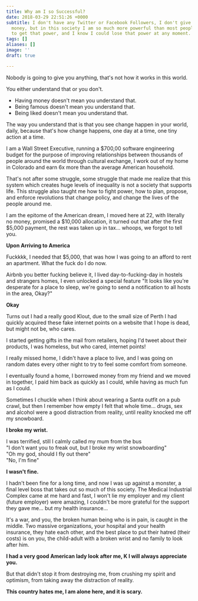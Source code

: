 ```yaml
---
title: Why am I so Successful?
date: 2018-03-29 22:51:26 +0000
subtitle: I don't have any Twitter or Facebook Followers, I don't give a fuck about
  money, but in this society I am so much more powerful than most people, I know how
  to get that power, and I know I could lose that power at any moment.
tags: []
aliases: []
image: ''
draft: true

---
```

Nobody is going to give you anything, that's not how it works in this world. 

You either understand that or you don't.

* Having money doesn't mean you understand that.
* Being famous doesn't mean you understand that.
* Being liked doesn't mean you understand that.

The way you understand that is that you see change happen in your world, daily, because that's how change happens, one day at a time, one tiny action at a time.

I am a Wall Street  Executive, running a $700,00 software engineering budget for the purpose of improving relationships between thousands of people around the world through cultural exchange, I work out of my home in Colorado and earn 6x more than the average American household.

That's not after some struggle, some struggle that made me realize that this system which creates huge levels of inequality is not a society that supports life. This struggle also taught me how to fight power, how to plan, propose, and enforce revolutions that change policy, and change the lives of the people around me.

I am the epitome of the American dream, I moved here at 22, with literally no money, promised a $10,000 allocation, it turned out that after the first $5,000 payment, the rest was taken up in tax... whoops, we forgot to tell you.

**Upon Arriving to America**

Fuckkkk, I needed that $5,000, that was how I was going to an afford to rent an apartment. What the fuck do I do now.

Airbnb you better fucking believe it, I lived day-to-fucking-day in hostels and strangers homes, I even unlocked a special feature "It looks like you're desperate for a place to sleep, we're going to send a notification to all hosts in the area, Okay?" 

**Okay**

Turns out I had a really good Klout, due to the small size of Perth I had quickly acquired these fake internet points on a website that I hope is dead, but might not be, who cares.

I started getting gifts in the mail from retailers, hoping I'd tweet about their products, I was homeless, but who cared, internet points!

I really missed home, I didn't have a place to live, and I was going on random dates every other night to try to feel some comfort from someone.

I eventually found a home, I borrowed money from my friend and we moved in together, I paid him back as quickly as I could, while having as much fun as I could.

Sometimes I chuckle when I think about wearing a Santa outfit on a pub crawl, but then I remember how empty I felt that whole time... drugs, sex and alcohol were a good distraction from reality, until reality knocked me off my snowboard.

**I broke my wrist.**

I was terrified, still I calmly called my mum from the bus  
"I don't want you to freak out, but I broke my wrist snowboarding"  
"Oh my god, should I fly out there"  
"No, I'm fine"

**I wasn't fine.**

I hadn't been fine for a long time, and now I was up against a monster, a final level boss that takes out so much of this society. The Medical Industrial Complex came at me hard and fast, I won't lie my employer and my client (future employer) were amazing, I couldn't be more grateful for the support they gave me... but my health insurance...

It's a war, and you, the broken human being who is in pain, is caught in the middle. Two massive organizations, your hospital and your health insurance, they hate each other, and the best place to put their hatred (their costs) is on you, the child-adult with a broken wrist and no family to look after him. 

**I had a very good American lady look after me, K I will always appreciate you.**

But that didn't stop it from destroying me, from crushing my spirit and optimism, from taking away the distraction of reality.

**This country hates me, I am alone here, and it is scary.**